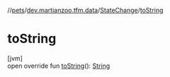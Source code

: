 //[pets](../../../index.md)/[dev.martianzoo.tfm.data](../index.md)/[StateChange](index.md)/[toString](to-string.md)

# toString

[jvm]\
open override fun [toString](to-string.md)(): [String](https://kotlinlang.org/api/latest/jvm/stdlib/kotlin/-string/index.html)
